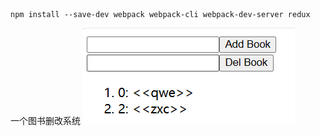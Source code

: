 

```shell
npm install --save-dev webpack webpack-cli webpack-dev-server redux
```
一个图书删改系统
![](assets/image.png)